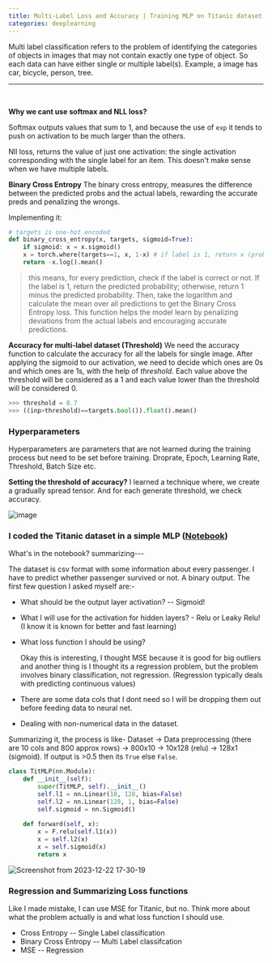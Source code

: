 ```yaml
---
title: Multi-Label Loss and Accuracy | Training MLP on Titanic dataset
categories: deeplearning
---
```


Multi label classification refers to the problem of identifying the categories of objects in images that may not contain exactly one type of object. So each data can have either single or multiple label(s). Example, a image has car, bicycle, person, tree.

--------------
<br />

**Why we cant use softmax and NLL loss?**

Softmax outputs values that sum to 1, and because the use of `exp` it tends to push on activation to be much larger than the others. 

Nll loss, returns the value of just one activation: the single activation corresponding with the single label for an item. This doesn't make sense when we have multiple labels.

**Binary Cross Entropy**
The binary cross entropy, measures the difference between the predicted probs and the actual labels, rewarding the accurate preds and penalizing the wrongs.

Implementing it: 
```py
# targets is one-hot encoded
def binary_cross_entropy(x, targets, sigmoid=True):
    if sigmoid: x = x.sigmoid()
    x = torch.where(targets==1, x, 1-x) # if label is 1, return x (prob) else 1-x
    return -x.log().mean()
```
> this means, for every prediction, check if the label is correct or not.
    If the label is 1, return the predicted probability; otherwise, return 1 minus the predicted probability.
    Then, take the logarithm and calculate the mean over all predictions to get the Binary Cross Entropy loss.
    This function helps the model learn by penalizing deviations from the actual labels and encouraging accurate predictions.

**Accuracy for multi-label dataset (Threshold)**
We need the accuracy function to calculate the accuracy for all the labels for single image. After applying the sigmoid to our activation, we need to decide which ones are 0s and which ones are 1s, with the help of *threshold*. Each value above the threshold will be considered as a 1 and each value lower than the threshold will be considered 0.

```py
>>> threshold = 0.7
>>> ((inp>threshold)==targets.bool()).float().mean()
```

### Hyperparameters
Hyperparameters are parameters that are not learned during the training process but need to be set before training. Droprate, Epoch, Learning Rate, Threshold, Batch Size etc.

**Setting the threshold of accuracy?**
I learned a technique where, we create a gradually spread tensor. And for each generate threshold, we check accuracy.

![image](https://github.com/akash5100/blog/assets/53405133/7ee67a94-f174-4ce6-9664-edbf27a7b2ee)


### I coded the Titanic dataset in a simple MLP ([Notebook](https://www.kaggle.com/code/akzsh5100/titanic-mlp))

What's in the notebook? summarizing---

The dataset is csv format with some information about every passenger. I have to predict whether passenger survived or not. A binary output. The first few question I asked myself are:-

- What should be the output layer activation? -- Sigmoid!

- What I will use for the activation for hidden layers? - Relu or Leaky Relu! (I know it is known for better and fast learning)

- What loss function I should be using?
  
  Okay this is interesting, I thought MSE because it is good for big outliers and another thing is I thought its a regression problem, but the problem involves binary classification, not regression. (Regression typically deals with predicting continuous values)

- There are some data cols that I dont need so I will be dropping them out before feeding data to neural net.

- Dealing with non-numerical data in the dataset.

Summarizing it, the process is like- Dataset -> Data preprocessing (there are 10 cols and 800 approx rows) -> 800x10 -> 10x128 (relu) -> 128x1 (sigmoid). If output is >0.5 then its `True` else `False`.

```py
class TitMLP(nn.Module):
    def __init__(self):
        super(TitMLP, self).__init__()
        self.l1 = nn.Linear(10, 128, bias=False)
        self.l2 = nn.Linear(128, 1, bias=False)
        self.sigmoid = nn.Sigmoid()
        
    def forward(self, x):
        x = F.relu(self.l1(x))
        x = self.l2(x)
        x = self.sigmoid(x)
        return x
```

![Screenshot from 2023-12-22 17-30-19](https://github.com/akash5100/blog/assets/53405133/53718376-b5c5-4f76-a363-0a550b584570)

### Regression and Summarizing Loss functions

Like I made mistake, I can use MSE for Titanic, but no. Think more about what the problem actually is and what loss function I should use.

- Cross Entropy -- Single Label classification
- Binary Cross Entropy -- Multi Label classifcation
- MSE -- Regression
